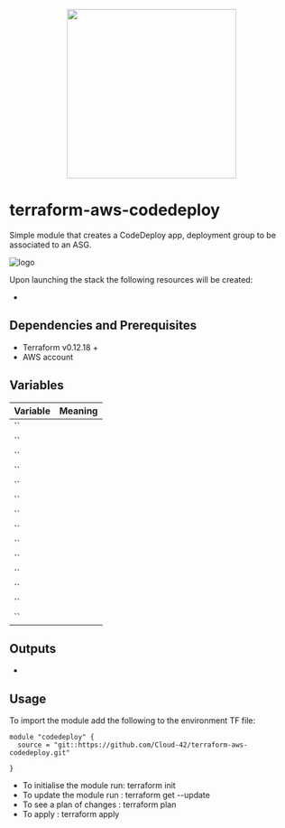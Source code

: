 <p align="center">
  <img width="300" height="300" src="https://www.cloud42.io/wp-content/uploads/2020/01/transparent_small.png">
</p>


# terraform-aws-codedeploy
Simple module that creates a CodeDeploy app, deployment group to be associated to an ASG.

![logo](https://www.cloud42.io/wp-content/uploads/2020/01/transparent_small.png)




Upon launching the stack the following resources will be created:

 * 

## Dependencies and Prerequisites
 * Terraform v0.12.18 +
 * AWS account

## Variables
| Variable | Meaning |
| :------- | :----- |
| `` | |
| `` | |
| `` | |
| `` | |
| `` | |
| `` | |
| `` | |
| `` | |
| `` | |
| `` | |
| `` | |
| `` | |
| `` | |
| `` | |

## Outputs
 * 

## Usage

To import the module add the following to the environment TF file:
```
module "codedeploy" {
  source = "git::https://github.com/Cloud-42/terraform-aws-codedeploy.git"

}
```
* To initialise the module run: terraform init
* To update the module run    : terraform get --update
* To see a plan of changes    : terraform plan
* To apply                    : terraform apply



